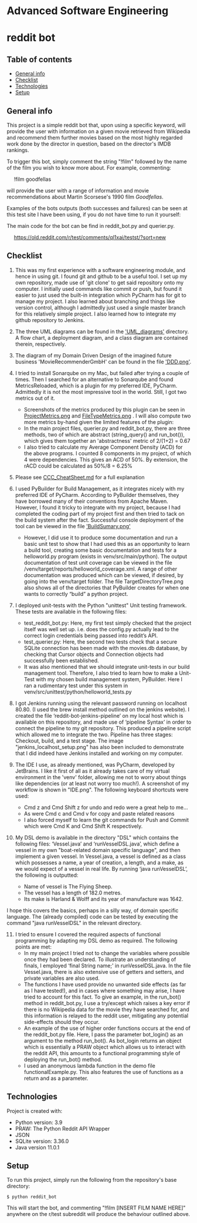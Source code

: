 # Advanced Software Engineering
#  reddit bot

## Table of contents
* [General info](#general-info)
* [Checklist](#checklist)
* [Technologies](#technologies)
* [Setup](#setup)

## General info
This project is a simple reddit bot that, upon using a specific keyword, will provide the user with information on a given movie retrieved from Wikipedia and recommend them further movies based on the most highly regarded work done by the director in question, based on the director's IMDB rankings.

To trigger this bot, simply comment the string "!film" followed by the name of the film you wish to know more about. For example, commenting:
   
&nbsp;&nbsp;&nbsp;&nbsp; !film goodfellas

will provide the user with a range of information and movie recommendations about Martin Scorsese's 1990 film _Goodfellas_.

Examples of the bots outputs (both successes and failures) can be seen at this test site I have been using, if you do not have time to run it yourself:

The main code for the bot can be find in reddit_bot.py and querier.py.

&nbsp;&nbsp;&nbsp;&nbsp; https://old.reddit.com/r/test/comments/ql1xai/testst/?sort=new 

## Checklist

1. This was my first experience with a software engineering module, and hence in using git. I found git and github to be a useful tool. I set up my own repository, made use of 'git clone' to get said repository onto my computer. I initially used commands like commit or push, but found it easier to just used the built-in integration which PyCharm has for git to manage my project. I also learned about branching and things like version control, although I admittedly just used a single master branch for this relatively simple project. I also learned how to integrate my github repository to Jenkins.
2. The three UML diagrams can be found in the ['UML_diagrams'](https://github.com/conorfallon1995/reddit_bot/tree/master/UML_diagrams) directory. A flow chart, a deployment diagram, and a class diagram are contained therein, respectively.
3. The diagram of my Domain Driven Design of the imagined future business 'MovieRecommenderGmbH' can be found in the file ['DDD.png'](https://github.com/conorfallon1995/reddit_bot/blob/master/DDD.png).
4. I tried to install Sonarqube on my Mac, but failed after trying a couple of times. Then I searched for an alternative to Sonarqube and found MetricsReloaded, which is a plugin for my preferred IDE, PyCharm. Admittedly it is not the most impressive tool in the world. Still, I got two metrics out of it.
   * Screenshots of the metrics produced by this plugin can be seen in [ProjectMetrics.png](https://github.com/conorfallon1995/reddit_bot/blob/master/ProjectMetrics.png) and [FileTypeMetrics.png](https://github.com/conorfallon1995/reddit_bot/blob/master/FileTypeMetrics.png) . I will also compute two more metrics by-hand given the limited features of the plugin:
   * In the main project files, querier.py and reddit_bot.py, there are three methods, two of which are abstract (string_query() and run_bot()), which gives them together an 'abstractness' metric of 2/(1+2) = 0.67
   * I also tried to calculate my Average Component Density (ACD) for the above programs. I counted 8 components in my project, of which 4 were dependencies. This gives an ACD of 50%. By extension, the rACD could be calculated as 50%/8 = 6.25%
5. Please see [CCC_CheatSheet.md](https://github.com/conorfallon1995/reddit_bot/blob/master/CCC_CheatSheet.md) for a full explanation
6. I used PyBuilder for Build Management, as it integrates nicely with my preferred IDE of PyCharm. According to PyBuilder themselves, they have borrowed many of their conventions from Apache Maven. However, I found it tricky to integrate with my project, because I had completed the coding part of my project first and then tried to tack on the build system after the fact. Successful console deployment of the tool can be viewed in the file ['BuildSumary.png'](https://github.com/conorfallon1995/reddit_bot/blob/master/BuildSumary.png)
   * However, I did use it to produce some documentation and run a basic unit test to show that I had used this as an opportunity to learn a build tool, creating some basic documentation and tests for a helloworld.py program (exists in venv/src/main/python). The output documentation of test unit coverage can be viewed in the file /venv/target/reports/helloworld_coverage.xml. A range of other documentation was produced which can be viewed, if desired, by going into the venv/target folder. The file TargetDirectoryTree.png also shows all of the directories that PyBuilder creates for when one wants to correctly “build” a python project.
7. I deployed unit-tests with the Python "unittest" Unit testing framework. These tests are available in the following files:
   * test_reddit_bot.py: Here, my first test simply checked that the project itself was well set up. i.e. does the config.py actually lead to the correct login credentials being passed into reddit’s API.
   * test_querier.py: Here, the second two tests check that a secure SQLite connection has been made with the movies.db database, by checking that Cursor objects and Connection objects had successfully been established.
   * It was also mentioned that we should integrate unit-tests in our build management tool. Therefore, I also tried to learn how to make a Unit-Test with my chosen build management system, PyBuilder. Here I ran a rudimentary test under this system in venv/src/unittest/python/helloworld_tests.py
8. I got Jenkins running using the relevant password running on localhost 80.80. (I used the brew install method outlined on the jenkins website). 
I created the file ‘reddit-bot-jenkins-pipeline’ on my local host which is available on this repository, and made use of ‘pipeline Syntax’ in order to connect the pipeline to my git repository. This produced a pipeline script which allowed me to integrate the two. Pipeline has three stages: Checkout, build, and a test stage. The image "jenkins_localhost_setup.png" has also been included to demonstrate that I did indeed have Jenkins installed and working on my computer.

9. The IDE I use, as already mentioned, was PyCharm, developed by JetBrains. I like it first of all as it already takes care of my virtual environment in the 'venv' folder, allowing me not to worry about things like dependencies (or at least not worry too much!). A screenshot of my workflow is shown in "IDE.png". The following keyboard shortcuts were used:
    * Cmd z and Cmd Shift z for undo and redo were a great help to me...
    * As were Cmd c and Cmd v for copy and paste related reasons
    * I also forced myself to learn the git commands for Push and Commit which were Cmd K and Cmd Shift K respectively.
10. My DSL demo is available in the directory "DSL" which contains the following files: ‘Vessel.java’ and ‘runVesselDSL.java’, which define a vessel in my own "boat-related domain specific language", and then implement a given vessel. In Vessel.java, a vessel is defined as a class which possesses a name, a year of creation, a length, and a make, as we would expect of a vessel in real life. By running ‘java runVesselDSL’, the following is outputted:
    * Name of vessel is The Flying Sheep.
    * The vessel has a length of 182.0 metres.
    * Its make is Harland & Wolff and its year of manufacture was 1642.

I hope this covers the basics, perhaps in a silly way, of domain specific language. The (already compiled) code can be tested by executing the command "java runVesselDSL" in the relevant directory.

11. I tried to ensure I covered the required aspects of functional programming by adapting my DSL demo as required. The following points are met:
    * In my main project I tried not to change the variables where possible once they had been declared. To illustrate an understanding of finals, I employed ‘final String name;' in runVesselDSL.java. In the file Vessel.java, there is also extensive use of getters and setters, and private variables are also used.
    * The functions I have used provide no unwanted side effects (as far as I have tested!), and in cases where something may arise, I have tried to account for this fact. To give an example, in the run_bot() method in reddit_bot.py, I use a try/except which raises a key error if there is no Wikipedia data for the movie they have searched for, and this information is relayed to the reddit user, mitigating any potential side-effects should they occur.
    * An example of the use of higher order functions occurs at the end of the reddit_bot.py file. Here, I pass the parameter bot_login() as an argument to the method run_bot(). As bot_login returns an object which is essentially a PRAW object which allows us to interact with the reddit API, this amounts to a functional programming style of deploying the run_bot() method.
    * I used an anonymous lambda function in the demo file functionalExample.py. This also features the use of functions as a return and as a parameter.


## Technologies
Project is created with:
* Python version: 3.9
* PRAW: The Python Reddit API Wrapper
* JSON
* SQLite version: 3.36.0
* Java version 11.0.1
	
## Setup
To run this project, simply run the following from the repository's base directory:

```
$ python reddit_bot
```
This will start the bot, and commenting "!film [INSERT FILM NAME HERE]" anywhere on the r/test subreddit will produce the behaviour outlined above. 